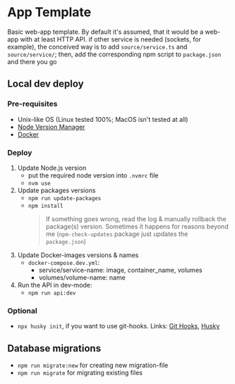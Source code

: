 # App Template

Basic web-app template. By default it's assumed, that it would be a web-app with at least HTTP API.
if other service is needed (sockets, for example), the conceived way is to add `source/service.ts` and `source/service/`; then, add the corresponding npm script to `package.json` and there you go

## Local dev deploy

### Pre-requisites

- Unix-like OS (Linux tested 100%; MacOS isn't tested at all)
- [Node Version Manager](https://github.com/nvm-sh/nvm)
- [Docker](https://docs.docker.com/engine/install/)

### Deploy

1. Update Node.js version
    - put the required node version into `.nvmrc` file
    - `nvm use`
1. Update packages versions
    - `npm run update-packages`
    - `npm install`
        >If something goes wrong, read the log & manually rollback the package(s) version. Sometimes it happens for reasons beyond me (`npm-check-updates` package just updates the `package.json`)
1. Update Docker-images versions & names
    - `docker-compose.dev.yml`:
        - service/service-name: image, container_name, volumes
        - volumes/volume-name: name
1. Run the API in dev-mode:
    - `npm run api:dev`

### Optional

- `npx husky init`, if you want to use git-hooks. Links: [Git Hooks](https://git-scm.com/book/en/v2/Customizing-Git-Git-Hooks), [Husky](https://typicode.github.io/husky/)

## Database migrations

- `npm run migrate:new` for creating new migration-file
- `npm run migrate` for migrating existing files

